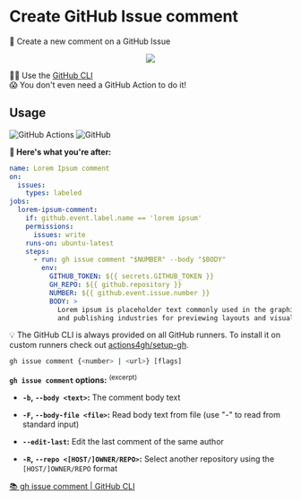 # Create GitHub Issue comment

💬 Create a new comment on a GitHub Issue

<p align=center>
  <img src="https://i.imgur.com/ZFJpji1.png">
</p>

👨‍💻 Use the [GitHub CLI] \
😱 You don't even need a GitHub Action to do it!

## Usage

![GitHub Actions](https://img.shields.io/static/v1?style=for-the-badge&message=GitHub+Actions&color=2088FF&logo=GitHub+Actions&logoColor=FFFFFF&label=)
![GitHub](https://img.shields.io/static/v1?style=for-the-badge&message=GitHub&color=181717&logo=GitHub&logoColor=FFFFFF&label=)

**🚀 Here's what you're after:**

```yml
name: Lorem Ipsum comment
on:
  issues:
    types: labeled
jobs:
  lorem-ipsum-comment:
    if: github.event.label.name == 'lorem ipsum'
    permissions:
      issues: write
    runs-on: ubuntu-latest
    steps:
      - run: gh issue comment "$NUMBER" --body "$BODY"
        env:
          GITHUB_TOKEN: ${{ secrets.GITHUB_TOKEN }}
          GH_REPO: ${{ github.repository }}
          NUMBER: ${{ github.event.issue.number }}
          BODY: >
            Lorem ipsum is placeholder text commonly used in the graphic, print,
            and publishing industries for previewing layouts and visual mockups.
```

💡 The GitHub CLI is always provided on all GitHub runners. To install it on
custom runners check out [actions4gh/setup-gh].

```sh
gh issue comment {<number> | <url>} [flags]
```

**`gh issue comment` options:** <sup>(excerpt)</sup>

- **`-b`, `--body <text>`:** The comment body text

- **`-F`, `--body-file <file>`:** Read body text from file (use "-" to read from
  standard input)

- **`--edit-last`:** Edit the last comment of the same author

- **`-R`, `--repo <[HOST/]OWNER/REPO>`:** Select another repository using the
  `[HOST/]OWNER/REPO` format

[📚 gh issue comment | GitHub CLI](https://cli.github.com/manual/gh_issue_comment)

[github cli]: https://cli.github.com/
[actions4gh/setup-gh]: https://github.com/actions4gh/setup-gh
